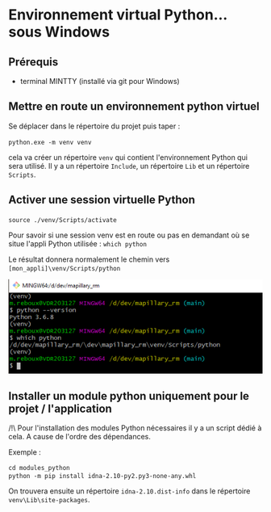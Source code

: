 # Environnement virtual Python... sous Windows



## Prérequis

- terminal MINTTY (installé via git pour Windows)


## Mettre en route un environnement python virtuel

Se déplacer dans le répertoire du projet puis taper :

`python.exe -m venv venv`

cela va créer un répertoire `venv` qui contient l'environnement Python qui sera utilisé. Il y a un répertoire `Include`, un répertoire `Lib` et un répertoire `Scripts`.


## Activer une session virtuelle Python

`source ./venv/Scripts/activate`

Pour savoir si une session venv est en route ou pas en demandant où se situe l'appli Python utilisée : `which python`

Le résultat donnera normalement le chemin vers `[mon_appli]\venv/Scripts/python`


![](images/python_venv.png)


## Installer un module python uniquement pour le projet / l'application

/!\ Pour l'installation des modules Python nécessaires il y a un script dédié à cela. A cause de l'ordre des dépendances.


Exemple :

```
cd modules_python
python -m pip install idna-2.10-py2.py3-none-any.whl
```

On trouvera ensuite un répertoire `idna-2.10.dist-info` dans le répertoire `venv\Lib\site-packages`.


